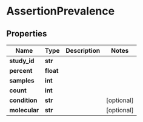 # AssertionPrevalence

## Properties
Name | Type | Description | Notes
------------ | ------------- | ------------- | -------------
**study_id** | **str** |  | 
**percent** | **float** |  | 
**samples** | **int** |  | 
**count** | **int** |  | 
**condition** | **str** |  | [optional] 
**molecular** | **str** |  | [optional] 



